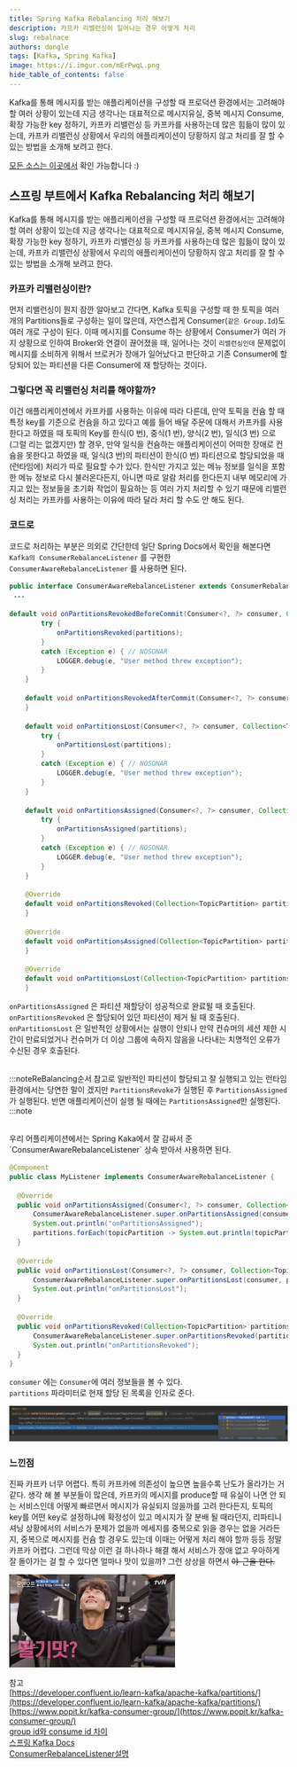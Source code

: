 ```yaml
---
title: Spring Kafka Rebalancing 처리 해보기
description: 카프카 리밸런싱이 일어나는 경우 어떻게 처리 
slug: rebalnace
authors: dongle  
tags: [Kafka, Spring Kafka]
image: https://i.imgur.com/mErPwqL.png
hide_table_of_contents: false
---
```


Kafka를 통해 메시지를 받는 애플리케이션을 구성할 때 프로덕션 환경에서는 고려해야 할 여러 상황이 있는데 지금 생각나는 대표적으로 메시지유실, 중복 메시지 Consume, 확장 가능한 key 정하기, 카프카 리밸런싱 등 카프카를 사용하는데 많은 힘듦이 많이 있는데, 카프카 리밸런싱 상황에서 우리의 애플리케이션이 당황하지 않고 처리를 잘 할 수 있는 방법을 소개해 보려고 한다.

<!--truncate-->


[모든 소스는 이곳에서](https://github.com/sk1737030/til/tree/master/kafka-repartitioning) 확인 가능합니다 :)

## 스프링 부트에서 Kafka Rebalancing 처리 해보기

Kafka를 통해 메시지를 받는 애플리케이션을 구성할 때 프로덕션 환경에서는 고려해야 할 여러 상황이 있는데 지금 생각나는 대표적으로 메시지유실, 중복 메시지 Consume, 확장 가능한 key 정하기, 카프카 리밸런싱 등 카프카를 사용하는데 많은 힘듦이 많이 있는데, 카프카 리밸런싱 상황에서 우리의 애플리케이션이 당황하지 않고 처리를 잘 할 수 있는 방법을 소개해 보려고 한다.

<!--truncate-->

### 카프카 리밸런싱이란?

먼저 리밸런싱이 뭔지 잠깐 알아보고 간다면, Kafka 토픽을 구성할 때 한 토픽을 여러 개의 Partitions들로 구성하는 일이 많은데, 자연스럽게 Consumer(`같은 Group.Id`)도 여러 개로 구성이 된다. 이때 메시지를 Consume 하는 상황에서 Consumer가 여러 가지 상황으로 인하여 Broker와 연결이 끊어졌을 때, 일어나는 것이 `리밸런싱인데` 문제없이 메시지를 소비하게 위해서 브로커가 장애가 일어났다고 판단하고 기존 Consumer에 할당되어 있는 파티션을 다른 Consumer에 재 할당하는 것이다. 

### 그렇다면 꼭 리밸런싱 처리를 해야할까?

이건 애플리케이션에서 카프카를 사용하는 이유에 따라 다른데, 만약 토픽을 컨슘 할 때 특정 key를 기준으로 컨슘을 하고 있다고 예를 들어 배달 주문에 대해서 카프카를 사용한다고 하였을 때 토픽의 Key를 한식(0 번), 중식(1 번), 양식(2 번), 일식(3 번) 으로 (그럴 리는 없겠지만) 할 경우, 만약 일식을 컨슘하는 애플리케이션이 어떠한 장애로 컨슘을 못한다고 하였을 때, 일식(3 번)의 파티션이 한식(0 번) 파티션으로 할당되었을 때 (런타임에) 처리가 따로 필요할 수가 있다. 한식만 가지고 있는 메뉴 정보를 일식을 포함한 메뉴 정보로 다시 불러온다든지, 아니면 따로 알람 처리를 한다든지 내부 메모리에 가지고 있는 정보들을 초기화 작업이 필요하는 등 여러 가지 처리할 수 있기 때문에 리밸런싱 처리는 카프카를 사용하는 이유에 따라 달라 처리 할 수도 안 해도 된다.

### 코드로

코드로 처리하는 부분은 의외로 간단한데 일단 Spring Docs에서 확인을 해본다면  
`Kafka의 ConsumerRebalanceListener` 를 구현한 `ConsumerAwareRebalanceListener` 를 사용하면 된다.

```java
public interface ConsumerAwareRebalanceListener extends ConsumerRebalanceListener {
 ...

default void onPartitionsRevokedBeforeCommit(Consumer<?, ?> consumer, Collection<TopicPartition> partitions) {
		try {
			onPartitionsRevoked(partitions);
		}
		catch (Exception e) { // NOSONAR
			LOGGER.debug(e, "User method threw exception");
		}
	}

	default void onPartitionsRevokedAfterCommit(Consumer<?, ?> consumer, Collection<TopicPartition> partitions) {
	}

	default void onPartitionsLost(Consumer<?, ?> consumer, Collection<TopicPartition> partitions) {
		try {
			onPartitionsLost(partitions);
		}
		catch (Exception e) { // NOSONAR
			LOGGER.debug(e, "User method threw exception");
		}
	}

	default void onPartitionsAssigned(Consumer<?, ?> consumer, Collection<TopicPartition> partitions) {
		try {
			onPartitionsAssigned(partitions);
		}
		catch (Exception e) { // NOSONAR
			LOGGER.debug(e, "User method threw exception");
		}
	}

	@Override
	default void onPartitionsRevoked(Collection<TopicPartition> partitions) {
	}

	@Override
	default void onPartitionsAssigned(Collection<TopicPartition> partitions) {
	}

	@Override
	default void onPartitionsLost(Collection<TopicPartition> partitions) {
	}
```

`onPartitionsAssigned` 은 파티션 재할당이 성공적으로 완료될 때 호출된다.  
`onPartitionsRevoked` 은 할당되어 있던 파티션이 제거 될 때 호출된다.  
`onPartitionsLost` 은  일반적인 상황에서는 실행이 안되나 만약 컨슈머의 세션 제한 시간이 만료되었거나 컨슈머가 더 이상 그룹에 속하지 않음을 나타내는 치명적인 오류가 수신된 경우 호출된다.  
<br/>

:::noteReBalancing순서
참고로 일반적인 파티션이 할당되고 잘 실행되고 있는 런타임 환경에서는 당연한 말이 겠지만 `PartitionsRevoke`가 실행된 후 `PartitionsAssigned`가 실행된다. 반면 애플리케이션이 실행 될 때에는 `PartitionsAssigned`만 실행된다.
:::note

<br/>
우리 어플리케이션에서는 Spring Kaka에서 잘 감싸서 준 `ConsumerAwareRebalanceListener` 상속 받아서 사용하면 된다.  


```java
@Component
public class MyListener implements ConsumerAwareRebalanceListener {

  @Override
  public void onPartitionsAssigned(Consumer<?, ?> consumer, Collection<TopicPartition> partitions) {
      ConsumerAwareRebalanceListener.super.onPartitionsAssigned(consumer, partitions);
      System.out.println("onPartitionsAssigned");
      partitions.forEach(topicPartition -> System.out.println(topicPartition.partition()));
  }

  @Override
  public void onPartitionsLost(Consumer<?, ?> consumer, Collection<TopicPartition> partitions) {
      ConsumerAwareRebalanceListener.super.onPartitionsLost(consumer, partitions);
      System.out.println("onPartitionsLost");
  }

  @Override
  public void onPartitionsRevoked(Collection<TopicPartition> partitions) {
      ConsumerAwareRebalanceListener.super.onPartitionsRevoked(partitions);
      System.out.println("onPartitionsRevoked");
  }
}
```

`consumer` 에는 `Consumer`에  여러 정보들을 볼 수 있다.  
`partitions` 파라미터로 현재 할당 된 목록을 인자로 준다.  

![Untitled](./2022-05-17/Untitled.png)

### 느낀점

진짜 카프카 너무 어렵다. 특히 카프카에 의존성이 높으면 높을수록 난도가 올라가는 거 같다. 생각 해 볼 부분들이 많은데, 카프카의 메시지를 produce할 때 유실이 나면 안 되는 서비스인데 어떻게 빠르면서 메시지가 유실되지 않을까를 고려 한다든지, 토픽의 key를 어떤 key로 설정하냐에 확정성이 있고 메시지가 잘 분배 될 때라던지, 리파티니셔닝 상황에서의 서비스가 문제가 없을까 메세지를 중복으로 읽을 경우는 없을 거라든지, 중복으로 메시지를 컨슘 할 경우도 있는데 이때는 어떻게 처리 해야 할까 등등 정말 카프카 어렵다. 그런데 막상 이런 걸 하나하나 해결 해서 서비스가 장애 없고 우아하게 잘 돌아가는 걸 할 수 있다면 얼마나 맛이 있을까? 그런 상상을 하면서 ~~야-근을 한다.~~

 

![Untitled](./2022-05-17/Untitled%201.png)

참고  
[https://developer.confluent.io/learn-kafka/apache-kafka/partitions/](https://developer.confluent.io/learn-kafka/apache-kafka/partitions/)  
[https://www.popit.kr/kafka-consumer-group/](https://www.popit.kr/kafka-consumer-group/)  
[group id와 consume id 차이](https://stackoverflow.com/questions/34550873/difference-between-groupid-and-consumerid-in-kafka-consumer)  
[스프링 Kafka Docs](https://docs.spring.io/spring-kafka/docs/2.5.17.RELEASE/reference/html/)  
[ConsumerRebalanceListener설명](https://kafka.apache.org/25/javadoc/org/apache/kafka/clients/consumer/ConsumerRebalanceListener.html#onPartitionsLost-java.util.Collection-)  